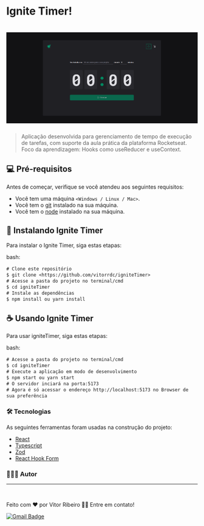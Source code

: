 # Ignite Timer!

<h1 align="center">
  <img alt="Ignite Timer Banner" title="Ignite Timer" src="./src/assets/bannerIgniteTimer.png" />
</h1>

> Aplicação desenvolvida para gerenciamento de tempo de execução de tarefas, com suporte da aula prática da plataforma Rocketseat. Foco da aprendizagem: Hooks como useReducer e useContext. 

## 💻 Pré-requisitos

Antes de começar, verifique se você atendeu aos seguintes requisitos:
* Você tem uma máquina `<Windows / Linux / Mac>`.
* Você tem o [git](https://git-scm.com) instalado na sua máquina.
* Você tem o [node](https://nodejs.org/en/) instalado na sua máquina.

## 🚀 Instalando Ignite Timer

Para instalar o Ignite Timer, siga estas etapas:

bash:
```
# Clone este repositório
$ git clone <https://github.com/vitorrdc/igniteTimer>
# Acesse a pasta do projeto no terminal/cmd
$ cd igniteTimer
# Instale as dependências
$ npm install ou yarn install
```

## ☕ Usando Ignite Timer

Para usar igniteTimer, siga estas etapas:

bash:
```
# Acesse a pasta do projeto no terminal/cmd
$ cd igniteTimer
# Execute a aplicação em modo de desenvolvimento
$ npm start ou yarn start
# O servidor inciará na porta:5173
# Agora é só acessar o endereço http://localhost:5173 no Browser de sua preferência
```

### 🛠 Tecnologias

As seguintes ferramentas foram usadas na construção do projeto:
- [React](https://reactjs.org/)
- [Typescript](https://www.typescriptlang.org/)
- [Zod](https://zod.dev/)
- [React Hook Form](https://react-hook-form.com/)

  
### 👨🏾‍💻 Autor
---

 <img style="border-radius: 50%;" src="https://github.com/vitorrdc.png" width="100px;" alt=""/>

Feito com ❤️ por Vitor Ribeiro 👋🏽 Entre em contato!


[![Gmail Badge](https://img.shields.io/badge/-vitor.camposrdc@gmail.com-c14438?style=flat-square&logo=Gmail&logoColor=white&link=mailto:vitor.camposrdc@gmail.com)](mailto:vitor.camposrdc@gmail.com)
